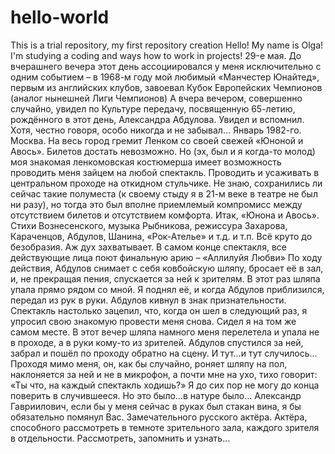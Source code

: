 # hello-world
This is a trial repository, my first repository creation
Hello! My name is Olga! I'm studying a coding and ways how to work in projects!
29-е мая. До вчерашнего вечера этот день ассоциировался у меня исключительно с одним событием – в 1968-м году мой любимый «Манчестер Юнайтед», первым из английских клубов, завоевал Кубок Европейских Чемпионов (аналог нынешней Лиги Чемпионов)
А вчера вечером, совершенно случайно, увидел по Культуре передачу, посвященную 65-летию, рождённого в этот день, Александра Абдулова.
Увидел и вспомнил. Хотя, честно говоря, особо никогда и не забывал…
Январь 1982-го. Москва. На весь город гремит Ленком со своей свежей «Юноной и Авось». Билетов достать невозможно. Но (эх, был и я когда-то молод) моя знакомая ленкомовская костюмерша имеет возможность проводить меня зайцем на любой спектакль. Проводить и усаживать в центральном проходе на откидном стульчике. Не знаю, сохранились ли сейчас такие полуместа (к своему стыду я в 21-м веке в театре не был ни разу), но тогда это был вполне приемлемый компромисс между отсутствием билетов и отсутствием комфорта. 
Итак, «Юнона и Авось». Стихи Вознесенского, музыка Рыбникова, режиссура Захарова, Караченцов, Абдулов, Шанина, «Рок-Ателье» и т.д. и т.п. Всё круто до безобразия. Аж дух захватывает.
В самом конце спектакля, все действующие лица поют финальную арию – «Аллилуйя Любви»
По ходу действия, Абдулов снимает с себя ковбойскую шляпу, бросает её в зал, и, не прекращая пения, спускается за ней к зрителям. В этот раз шляпа упала прямо рядом со мной. Я поднял её, и когда Абдулов приблизился, передал из рук в руки. Абдулов кивнул в знак признательности.
Спектакль настолько зацепил, что, когда он шел в следующий раз, я упросил свою знакомую провести меня снова. Сидел я на том же самом месте.
В этот вечер шляпа намного меня перелетела и упала не в проходе, а в руки кому-то из зрителей. Абдулов спустился за ней, забрал и пошёл по проходу обратно на сцену. 
И тут…и тут случилось…Проходя мимо меня, он, как бы случайно, роняет шляпу на пол, наклоняется за ней и не в микрофон, а почти мне на ухо, тихо говорит: «Ты что, на каждый спектакль ходишь?»
Я до сих пор не могу до конца поверить в случившееся. Но это было…в натуре было…
Александр Гавриилович, если бы у меня сейчас в руках был стакан вина, я бы обязательно помянул Вас. Замечательного русского актёра. Актёра, способного рассмотреть в темноте зрительного зала, каждого зрителя в отдельности. Рассмотреть, запомнить и узнать… 
